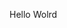 Hello Wolrd


































































































































































































































































































































































































































































































































































































































































































































































































































































































































































































































































































































































































































































































































































































































































































































































































































































































































































































































































































































































































































































































































































































































































































































































































































































































































































































































































































































































































































































































































































































































































































































































































































































































































































